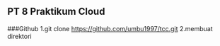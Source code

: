 ## PT 8 Praktikum Cloud

###Github
1.git clone https://github.com/umbu1997/tcc.git
2.membuat direktori